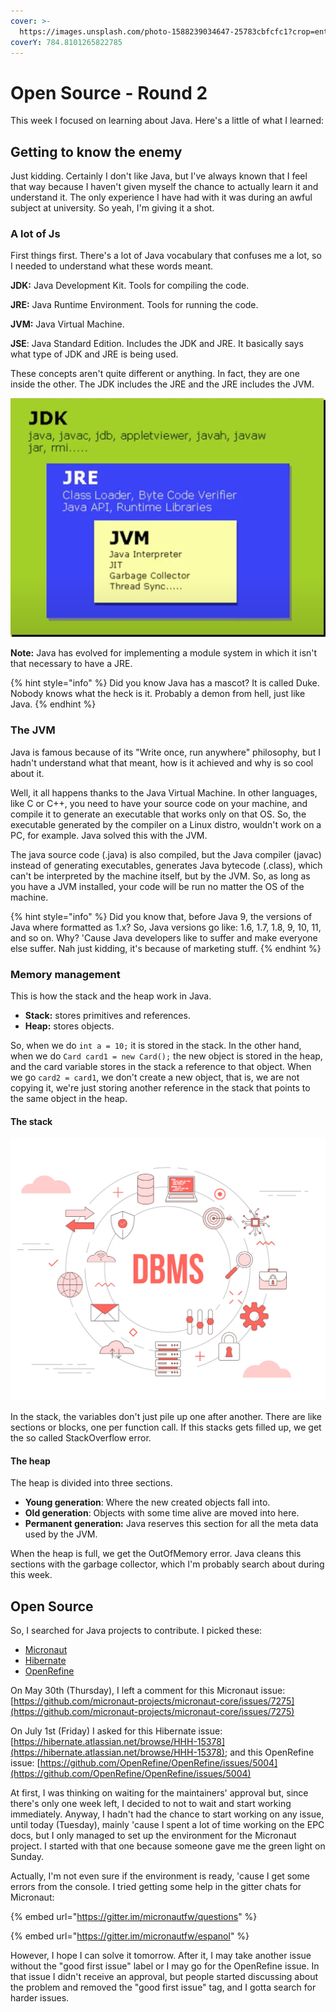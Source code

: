 ```yaml
---
cover: >-
  https://images.unsplash.com/photo-1588239034647-25783cbfcfc1?crop=entropy&cs=tinysrgb&fm=jpg&ixid=MnwxOTcwMjR8MHwxfHNlYXJjaHwyfHxqYXZhfGVufDB8fHx8MTY1NzA3NzEyNQ&ixlib=rb-1.2.1&q=80
coverY: 784.8101265822785
---
```


# Open Source - Round 2

This week I focused on learning about Java. Here's a little of what I learned:

## Getting to know the enemy <a href="#java" id="java"></a>

Just kidding. Certainly I don't like Java, but I've always known that I feel that way because I haven't given myself the chance to actually learn it and understand it. The only experience I have had with it was during an awful subject at university. So yeah, I'm giving it a shot.

### A lot of Js

First things first. There's a lot of Java vocabulary that confuses me a lot, so I needed to understand what these words meant.&#x20;

**JDK:** Java Development Kit. Tools for compiling the code.

**JRE:** Java Runtime Environment. Tools for running the code.

**JVM:** Java Virtual Machine.

**JSE**: Java Standard Edition. Includes the JDK and JRE. It basically says what type of JDK and JRE is being used.

These concepts aren't quite different or anything. In fact, they are one inside the other. The JDK includes the JRE and the JRE includes the JVM.

![This graph is cool, isn't it?](../.gitbook/assets/image.png)

**Note:** Java has evolved for implementing a module system in which it isn't that necessary to have a JRE.

{% hint style="info" %}
Did you know Java has a mascot? It is called Duke. Nobody knows what the heck is it. Probably a demon from hell, just like Java.
{% endhint %}

### The JVM

Java is famous because of its "Write once, run anywhere" philosophy, but I hadn't understand what that meant, how is it achieved and why is so cool about it.

Well, it all happens thanks to the Java Virtual Machine. In other languages, like C or C++, you need to have your source code on your machine, and compile it to generate an executable that works only on that OS. So, the executable generated by the compiler on a Linux distro, wouldn't work on a PC, for example. Java solved this with the JVM.&#x20;

The java source code (.java) is also compiled, but the Java compiler (javac) instead of generating executables, generates Java bytecode (.class), which can't be interpreted by the machine itself, but by the JVM. So, as long as you have a JVM installed, your code will be run no matter the OS of the machine.

{% hint style="info" %}
Did you know that, before Java 9, the versions of Java where formatted as 1.x? So, Java versions go like: 1.6, 1.7, 1.8, 9, 10, 11, and so on. Why? 'Cause Java developers like to suffer and make everyone else suffer. Nah just kidding, it's because of marketing stuff.
{% endhint %}

### Memory management

This is how the stack and the heap work in Java.

* **Stack:** stores primitives and references.
* **Heap:** stores objects.

So, when we do `int a = 10;` it is stored in the stack. In the other hand, when we do `Card card1 = new Card();` the new object is stored in the heap, and the card variable stores in the stack a reference to that object. When we go `card2 = card1`, we don't create a new object, that is, we are not copying it, we're just storing another reference in the stack that points to the same object in the heap.

#### The stack

![](<../.gitbook/assets/image (12).png>)

In the stack, the variables don't just pile up one after another. There are like sections or blocks, one per function call. If this stacks gets filled up, we get the so called StackOverflow error.

#### The heap

The heap is divided into three sections.

* **Young generation**: Where the new created objects fall into.
* **Old generation**: Objects with some time alive are moved into here.
* **Permanent generation:** Java reserves this section for all the meta data used by the JVM.

When the heap is full, we get the OutOfMemory error. Java cleans this sections with the garbage collector, which I'm probably search about during this week.

## Open Source

So, I searched for Java projects to contribute. I picked these:

* [Micronaut](https://github.com/micronaut-projects/micronaut-core)
* [Hibernate](https://github.com/hibernate/hibernate-orm)
* [OpenRefine](https://github.com/OpenRefine/OpenRefine/issues/5004)

On May 30th (Thursday), I left a comment for this Micronaut issue: [https://github.com/micronaut-projects/micronaut-core/issues/7275](https://github.com/micronaut-projects/micronaut-core/issues/7275)

On July 1st (Friday) I asked for this Hibernate issue: [https://hibernate.atlassian.net/browse/HHH-15378](https://hibernate.atlassian.net/browse/HHH-15378); and this OpenRefine issue: [https://github.com/OpenRefine/OpenRefine/issues/5004](https://github.com/OpenRefine/OpenRefine/issues/5004)

At first, I was thinking on waiting for the maintainers' approval but, since there's only one week left, I decided to not to wait and start working immediately. Anyway, I hadn't had the chance to start working on any issue, until today (Tuesday), mainly 'cause I spent a lot of time working on the EPC docs, but I only managed to set up the environment for the Micronaut project. I started with that one because someone gave me the green light on Sunday.

Actually, I'm not even sure if the environment is ready, 'cause I get some errors from the console. I tried getting some help in the gitter chats for Micronaut:

{% embed url="https://gitter.im/micronautfw/questions" %}

{% embed url="https://gitter.im/micronautfw/espanol" %}

However, I hope I can solve it tomorrow. After it, I may take another issue without the "good first issue" label or I may go for the OpenRefine issue. In that issue I didn't receive an approval, but people started discussing about the problem and removed the "good first issue" tag, and I gotta search for harder issues.



